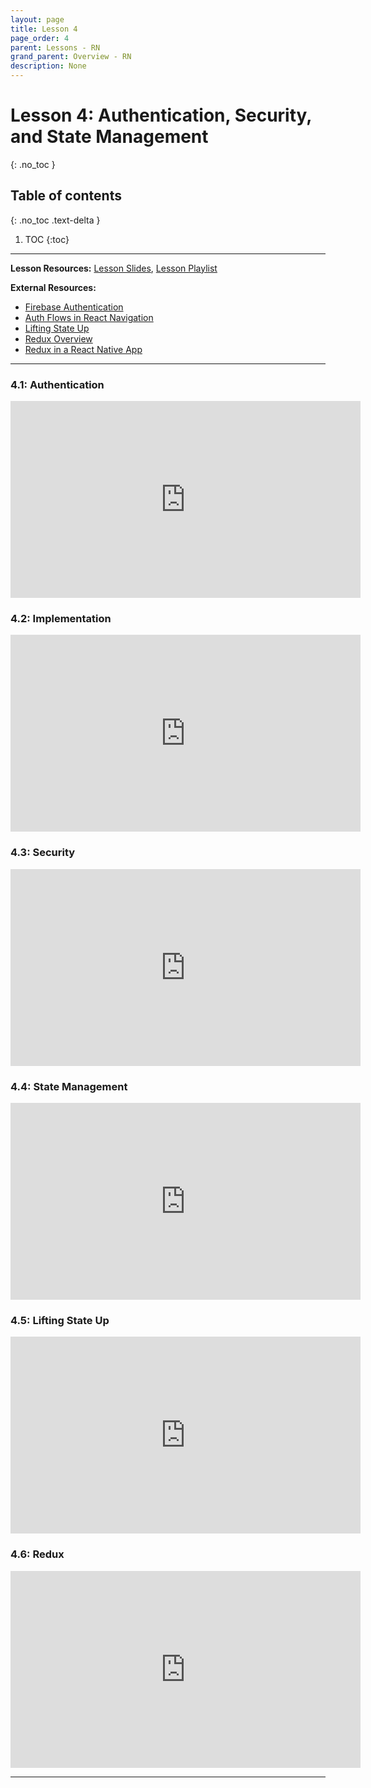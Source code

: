 ```yaml
---
layout: page
title: Lesson 4
page_order: 4
parent: Lessons - RN
grand_parent: Overview - RN
description: None
---
```


# Lesson 4: Authentication, Security, and State Management
{: .no_toc }

## Table of contents
{: .no_toc .text-delta }

1. TOC
{:toc}

---

**Lesson Resources:** [Lesson Slides](https://docs.google.com/presentation/d/1HHH04RO_zbotgKajTV7duKUuBWk0uC2SV74ak5Udbro/edit), [Lesson Playlist](https://www.youtube.com/watch?v=EEgumOWjDws&list=PLKvGWBzwCeFwbm038gmB3tHHzmrn01dO0&index=1)

**External Resources:**

- [Firebase Authentication](https://firebase.google.com/docs/auth)
- [Auth Flows in React Navigation](https://reactnavigation.org/docs/auth-flow/)
- [Lifting State Up](https://kentcdodds.com/blog/application-state-management-with-react/)
- [Redux Overview](https://redux.js.org/tutorials/essentials/part-1-overview-concepts)
- [Redux in a React Native App](https://www.digitalocean.com/community/tutorials/react-react-native-redux)

---

### 4.1: Authentication

<iframe width="560" height="315" src="https://www.youtube.com/embed/EEgumOWjDws" frameborder="0" allow="accelerometer; clipboard-write; encrypted-media; gyroscope; picture-in-picture" allowfullscreen></iframe>

### 4.2: Implementation

<iframe width="560" height="315" src="https://www.youtube.com/embed/EG6CKmS5WH8" frameborder="0" allow="accelerometer; clipboard-write; encrypted-media; gyroscope; picture-in-picture" allowfullscreen></iframe>

### 4.3: Security

<iframe width="560" height="315" src="https://www.youtube.com/embed/_7XhaMdjZ4Y" frameborder="0" allow="accelerometer; clipboard-write; encrypted-media; gyroscope; picture-in-picture" allowfullscreen></iframe>

### 4.4: State Management

<iframe width="560" height="315" src="https://www.youtube.com/embed/NdT00wBPvJo" frameborder="0" allow="accelerometer; clipboard-write; encrypted-media; gyroscope; picture-in-picture" allowfullscreen></iframe>

### 4.5: Lifting State Up

<iframe width="560" height="315" src="https://www.youtube.com/embed/ko4mYQzSKrg" frameborder="0" allow="accelerometer; clipboard-write; encrypted-media; gyroscope; picture-in-picture" allowfullscreen></iframe>

### 4.6: Redux

<iframe width="560" height="315" src="https://www.youtube.com/embed/vFuPVPg9YM4" frameborder="0" allow="accelerometer; clipboard-write; encrypted-media; gyroscope; picture-in-picture" allowfullscreen></iframe>

---